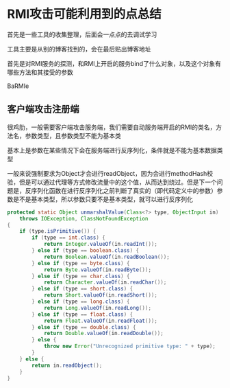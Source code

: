 # RMI攻击可能利用到的点总结

首先是一些工具的收集整理，后面会一点点的去调试学习

工具主要是从别的博客找到的，会在最后贴出博客地址

首先是对RMI服务的探测，和RMI上开启的服务bind了什么对象，以及这个对象有哪些方法和其接受的参数

BaRMIe



## 客户端攻击注册端

很鸡肋，一般需要客户端攻击服务端，我们需要自动服务端开启的RMI的类名，方法名，参数类型，且参数类型不能为基本类

基本上是参数在某些情况下会在服务端进行反序列化，条件就是不能为基本数据类型

一般来说强制要求为Object才会进行readObject，因为会进行methodHash校验，但是可以通过代理等方式修改流量中的这个值，从而达到绕过。但是下一个问题是，反序列化函数在进行反序列化之前判断了真实的（即代码定义中的参数）参数是不是基本类型，所以参数只要不是基本类型，就可以进行反序列化

```java
protected static Object unmarshalValue(Class<?> type, ObjectInput in)
    throws IOException, ClassNotFoundException
{
    if (type.isPrimitive()) {
        if (type == int.class) {
            return Integer.valueOf(in.readInt()); 
        } else if (type == boolean.class) {
            return Boolean.valueOf(in.readBoolean());
        } else if (type == byte.class) {
            return Byte.valueOf(in.readByte());
        } else if (type == char.class) {
            return Character.valueOf(in.readChar());
        } else if (type == short.class) {
            return Short.valueOf(in.readShort());
        } else if (type == long.class) {
            return Long.valueOf(in.readLong());
        } else if (type == float.class) {
            return Float.valueOf(in.readFloat());
        } else if (type == double.class) {
            return Double.valueOf(in.readDouble());
        } else {
            throw new Error("Unrecognized primitive type: " + type);
        }
    } else {
        return in.readObject();
    }
}
```

